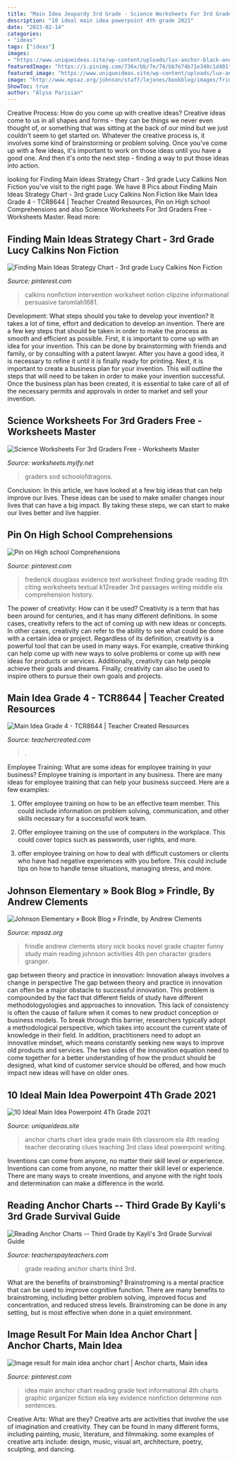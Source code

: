 ```yaml
---
title: "Main Idea Jeopardy 3rd Grade - Science Worksheets For 3rd Graders Free"
description: "10 ideal main idea powerpoint 4th grade 2021"
date: "2023-02-14"
categories:
- "ideas"
tags: ["ideas"]
images:
- "https://www.uniqueideas.site/wp-content/uploads/lux-anchor-black-anchor-charts-chart-and-teacher.jpg"
featuredImage: "https://i.pinimg.com/736x/bb/7e/74/bb7e74b71e340c1d401f1996b49a0508--teaching-history-teaching-resources.jpg"
featured_image: "https://www.uniqueideas.site/wp-content/uploads/lux-anchor-black-anchor-charts-chart-and-teacher.jpg"
image: "http://www.mpsaz.org/johnson/staff/lejones/bookblog/images/frindle.gif"
ShowToc: true
author: "Alysa Parisian"
---
```



Creative Process: How do you come up with creative ideas?
Creative ideas come to us in all shapes and forms - they can be things we never even thought of, or something that was sitting at the back of our mind but we just couldn't seem to get started on.
Whatever the creative process is, it involves some kind of brainstorming or problem solving. Once you've come up with a few ideas, it's important to work on those ideas until you have a good one. And then it's onto the next step - finding a way to put those ideas into action.

	

		
looking for Finding Main Ideas Strategy Chart - 3rd grade Lucy Calkins Non Fiction you've visit to the right page. We have 8 Pics about Finding Main Ideas Strategy Chart - 3rd grade Lucy Calkins Non Fiction like Main Idea Grade 4 - TCR8644 | Teacher Created Resources, Pin on High school Comprehensions and also Science Worksheets For 3rd Graders Free - Worksheets Master. Read more:
		
    
## Finding Main Ideas Strategy Chart - 3rd Grade Lucy Calkins Non Fiction

<img loading=lazy src="https://i.pinimg.com/736x/cc/a1/d0/cca1d0967675d930d62113d3af6b74ef.jpg" onerror="this.onerror=null;this.src='https://tse1.mm.bing.net/th?id=OIP.Z0X0CQy-Kb8PykpqdM6VTQHaJ3&amp;pid=15.1';" alt="Finding Main Ideas Strategy Chart - 3rd grade Lucy Calkins Non Fiction">

_Source: pinterest.com_

>calkins nonfiction intervention worksheet notion clipzine informational persuasive taromlah1681. 

	

Development: What steps should you take to develop your invention?
It takes a lot of time, effort and dedication to develop an invention. There are a few key steps that should be taken in order to make the process as smooth and efficient as possible. First, it is important to come up with an idea for your invention. This can be done by brainstorming with friends and family, or by consulting with a patent lawyer. After you have a good idea, it is necessary to refine it until it is finally ready for printing. Next, it is important to create a business plan for your invention. This will outline the steps that will need to be taken in order to make your invention successful. Once the business plan has been created, it is essential to take care of all of the necessary permits and approvals in order to market and sell your invention.

    
## Science Worksheets For 3rd Graders Free - Worksheets Master

<img loading=lazy src="https://worksheets.myify.net/wp-content/uploads/2020/10/whats_the_matter_view__rd_grade_science_worksheet__sod_9.jpeg" onerror="this.onerror=null;this.src='https://tse2.mm.bing.net/th?id=OIP.4gEGoNYi9HmZ_uEcROwgUwHaJk&amp;pid=15.1';" alt="Science Worksheets For 3rd Graders Free - Worksheets Master">

_Source: worksheets.myify.net_

>graders sod schoolofdragons. 

	

Conclusion:
In this article, we have looked at a few big ideas that can help improve our lives. These ideas can be used to make smaller changes inour lives that can have a big impact. By taking these steps, we can start to make our lives better and live happier.

    
## Pin On High School Comprehensions

<img loading=lazy src="https://i.pinimg.com/736x/bb/7e/74/bb7e74b71e340c1d401f1996b49a0508--teaching-history-teaching-resources.jpg" onerror="this.onerror=null;this.src='https://tse2.mm.bing.net/th?id=OIP.n0Ln_myJQHuKX3yr3_ZUaAAAAA&amp;pid=15.1';" alt="Pin on High school Comprehensions">

_Source: pinterest.com_

>frederick douglass evidence text worksheet finding grade reading 8th citing worksheets textual k12reader 3rd passages writing middle ela comprehension history. 

	

The power of creativity: How can it be used?
Creativity is a term that has been around for centuries, and it has many different definitions. In some cases, creativity refers to the act of coming up with new ideas or concepts. In other cases, creativity can refer to the ability to see what could be done with a certain idea or project. Regardless of its definition, creativity is a powerful tool that can be used in many ways. For example, creative thinking can help come up with new ways to solve problems or come up with new ideas for products or services. Additionally, creativity can help people achieve their goals and dreams. Finally, creativity can also be used to inspire others to pursue their own goals and projects.

    
## Main Idea Grade 4 - TCR8644 | Teacher Created Resources

<img loading=lazy src="https://cdn.teachercreated.com/covers/8644.png" onerror="this.onerror=null;this.src='https://tse1.mm.bing.net/th?id=OIP.BybxTv4exAqEHJtjLsLKtgHaJz&amp;pid=15.1';" alt="Main Idea Grade 4 - TCR8644 | Teacher Created Resources">

_Source: teachercreated.com_

>. 

	

Employee Training: What are some ideas for employee training in your business?
Employee training is important in any business. There are many ideas for employee training that can help your business succeed. Here are a few examples:
1. Offer employee training on how to be an effective team member. This could include information on problem solving, communication, and other skills necessary for a successful work team.

2. Offer employee training on the use of computers in the workplace. This could cover topics such as passwords, user rights, and more.

3. offer employee training on how to deal with difficult customers or clients who have had negative experiences with you before. This could include tips on how to handle tense situations, managing stress, and more.

    
## Johnson Elementary » Book Blog » Frindle, By Andrew Clements

<img loading=lazy src="http://www.mpsaz.org/johnson/staff/lejones/bookblog/images/frindle.gif" onerror="this.onerror=null;this.src='https://tse2.mm.bing.net/th?id=OIP.OaL4xHD0R98vBEqWlKG4kAHaLN&amp;pid=15.1';" alt="Johnson Elementary » Book Blog » Frindle, by Andrew Clements">

_Source: mpsaz.org_

>frindle andrew clements story nick books novel grade chapter funny study main reading johnson activities 4th pen character graders granger. 

	

gap between theory and practice in innovation: Innovation always involves a change in perspective
The gap between theory and practice in innovation can often be a major obstacle to successful innovation. This problem is compounded by the fact that different fields of study have different methodologyologies and approaches to innovation. This lack of consistency is often the cause of failure when it comes to new product conception or business models. To break through this barrier, researchers typically adopt a methodological perspective, which takes into account the current state of knowledge in their field. In addition, practitioners need to adopt an innovative mindset, which means constantly seeking new ways to improve old products and services. The two sides of the innovation equation need to come together for a better understanding of how the product should be designed, what kind of customer service should be offered, and how much impact new ideas will have on older ones.

    
## 10 Ideal Main Idea Powerpoint 4Th Grade 2021

<img loading=lazy src="https://www.uniqueideas.site/wp-content/uploads/lux-anchor-black-anchor-charts-chart-and-teacher.jpg" onerror="this.onerror=null;this.src='https://tse4.mm.bing.net/th?id=OIP.BOoHWP2wfg4u3QkZHyplxAHaIz&amp;pid=15.1';" alt="10 Ideal Main Idea Powerpoint 4Th Grade 2021">

_Source: uniqueideas.site_

>anchor charts chart idea grade main 6th classroom ela 4th reading teacher decorating clues teaching 3rd class ideal powerpoint writing. 

	

Inventions can come from anyone, no matter their skill level or experience.
Inventions can come from anyone, no matter their skill level or experience. There are many ways to create inventions, and anyone with the right tools and determination can make a difference in the world.

    
## Reading Anchor Charts -- Third Grade By Kayli&#039;s 3rd Grade Survival Guide

<img loading=lazy src="https://ecdn.teacherspayteachers.com/thumbitem/Reading-Anchor-Charts-Third-Grade-3938008-1532519188/original-3938008-2.jpg" onerror="this.onerror=null;this.src='https://tse3.mm.bing.net/th?id=OIP.us1cN_bDKEp5f1FotDuo3gAAAA&amp;pid=15.1';" alt="Reading Anchor Charts -- Third Grade by Kayli&#039;s 3rd Grade Survival Guide">

_Source: teacherspayteachers.com_

>grade reading anchor charts third 3rd. 

	

What are the benefits of brainstroming?
Brainstroming is a mental practice that can be used to improve cognitive function. There are many benefits to brainstroming, including better problem solving, improved focus and concentration, and reduced stress levels. Brainstroming can be done in any setting, but is most effective when done in a quiet environment.

    
## Image Result For Main Idea Anchor Chart | Anchor Charts, Main Idea

<img loading=lazy src="https://i.pinimg.com/736x/6e/e2/3e/6ee23ecdfe5a12e6b01cfc56a6040396--main-idea-anchor-chart.jpg" onerror="this.onerror=null;this.src='https://tse1.mm.bing.net/th?id=OIP.qdSURxBL-CZcL9glDsepbAHaJ4&amp;pid=15.1';" alt="Image result for main idea anchor chart | Anchor charts, Main idea">

_Source: pinterest.com_

>idea main anchor chart reading grade text informational 4th charts graphic organizer fiction ela key evidence nonfiction determine non sentences. 

	

Creative Arts: What are they?
Creative arts are activities that involve the use of imagination and creativity. They can be found in many different forms, including painting, music, literature, and filmmaking. some examples of creative arts include: design, music, visual art, architecture, poetry, sculpting, and dancing.

